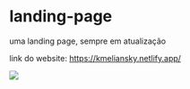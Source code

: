 # landing-page
uma landing page, sempre em atualização

link do website: https://kmeliansky.netlify.app/

<img src="https://ibb.co/0DWHLWH">
